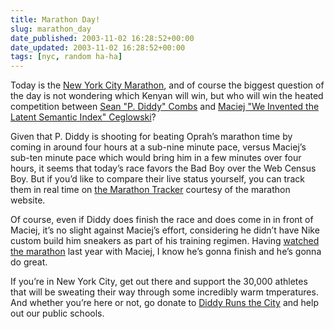 ```yaml
---
title: Marathon Day!
slug: marathon_day
date_published: 2003-11-02 16:28:52+00:00
date_updated: 2003-11-02 16:28:52+00:00
tags: [nyc, random ha-ha]
---
```

Today is the [New York City Marathon](http://www.ingnycmarathon.org/raceday/index.php), and of course the biggest question of the day is not wondering which Kenyan will win, but who will win the heated competition between [Sean "P. Diddy" Combs](http://www.diddyrunsthecity.com/soul.html) and [Maciej "We Invented the Latent Semantic Index" Ceglowski](http://www.idlewords.com/)?

Given that P. Diddy is shooting for beating Oprah’s marathon time by coming in around four hours at a sub-nine minute pace, versus Maciej’s sub-ten minute pace which would bring him in a few minutes over four hours, it seems that today’s race favors the Bad Boy over the Web Census Boy. But if you’d like to compare their live status yourself, you can track them in real time on [the Marathon Tracker](http://web4.nyrrc.org/nyrrc/monitor/pages/console/temp/user_8238_6354.html) courtesy of the marathon website.

Of course, even if Diddy does finish the race and does come in in front of Maciej, it’s no slight against Maciej’s effort, considering he didn’t have Nike custom build him sneakers as part of his training regimen. Having [watched the marathon](/index.php?archives/003903.php) last year with Maciej, I know he’s gonna finish and he’s gonna do great.

If you’re in New York City, get out there and support the 30,000 athletes that will be sweating their way through some incredibly warm tmperatures. And whether you’re here or not, go donate to [Diddy Runs the City](http://www.diddyrunsthecity.com/soul.html) and help out our public schools.
